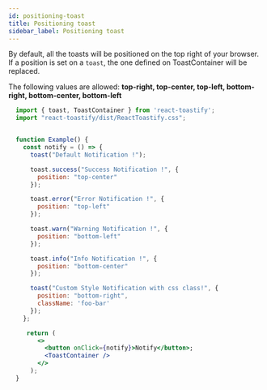 ```yaml
---
id: positioning-toast
title: Positioning toast
sidebar_label: Positioning toast
---
```


By default, all the toasts will be positioned on the top right of your browser. If a position is set on a `toast`, the one defined on ToastContainer will be replaced.

The following values are allowed: **top-right, top-center, top-left, bottom-right, bottom-center, bottom-left**

```jsx
  import { toast, ToastContainer } from 'react-toastify';
  import "react-toastify/dist/ReactToastify.css";


  function Example() {
    const notify = () => {
      toast("Default Notification !");

      toast.success("Success Notification !", {
        position: "top-center"
      });

      toast.error("Error Notification !", {
        position: "top-left"
      });

      toast.warn("Warning Notification !", {
        position: "bottom-left"
      });

      toast.info("Info Notification !", {
        position: "bottom-center"
      });

      toast("Custom Style Notification with css class!", {
        position: "bottom-right",
        className: 'foo-bar'
      });
    };

     return (
        <>
          <button onClick={notify}>Notify</button>;
          <ToastContainer />
        </>
      );
  }
```
